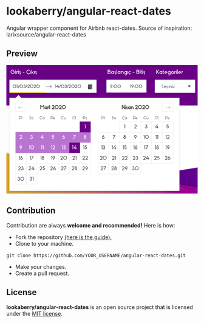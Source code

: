 # lookaberry/angular-react-dates
Angular wrapper component for Airbnb react-dates. Source of inspiration: larixsource/angular-react-dates

## Preview

![angular-react-dates-preview](lookaberry-angular-react-dates.png)

## Contribution
Contribution are always **welcome and recommended!** Here is how:
- Fork the repository [(here is the guide).](https://help.github.com/articles/fork-a-repo/)
- Clone to your machine.
```
git clone https://github.com/YOUR_USERNAME/angular-react-dates.git
```
- Make your changes.
- Create a pull request.

## License
**lookaberry/angular-react-dates** is an open source project that is licensed under the [MIT license](http://opensource.org/licenses/MIT).
